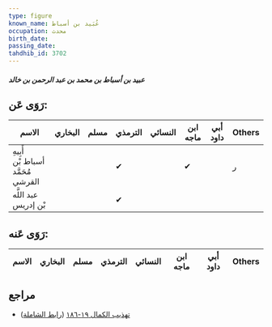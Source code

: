 ```yaml
---
type: figure
known_name: عُبَيد بن أسباط
occupation: محدث
birth_date:
passing_date:
tahdhib_id: 3702
---
```

##### عبيد بن أسباط بن محمد بن عبد الرحمن بن خالد

## رَوَى عَن:
| الاسم                             | البخاري | مسلم | الترمذي | النسائي | ابن ماجه | أبي داود | Others |
| --------------------------------- | ------- | ---- | ------- | ------- | -------- | -------- | ------ |
| أَبِيهِ أسباط بْن مُحَمَّد القرشي |         |      | ✔       |         | ✔        |          | ر      |
| عبد اللَّه بْن إدريس              |         |      | ✔       |         |          |          |        |
## رَوَى عَنه:
| الاسم | البخاري | مسلم | الترمذي | النسائي | ابن ماجه | أبي داود | Others |
| ----- | ------- | ---- | ------- | ------- | -------- | -------- | ------ |
## مراجع
- [تهذيب الكمال ١٩-١٨٦](obsidian://open?vault=Tahdhib-al-Kamal&file=Figures/٣٧٠٢-عبيد%20بن%20أسباط%20بن%20محمد%20بن%20عبد%20الرحمن%20بن%20خالد) ([رابط الشاملة](https://shamela.ws/book/3722/9760))